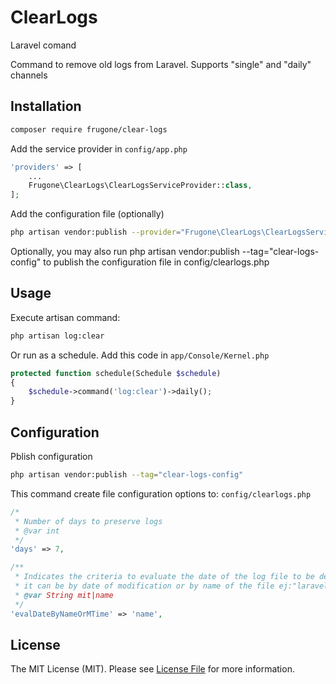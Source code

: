 # ClearLogs
Laravel comand 

Command to remove old logs from Laravel. Supports "single" and "daily" channels

## Installation
``` sh
composer require frugone/clear-logs
```

Add the service provider in `config/app.php`
```php
'providers' => [
    ...
    Frugone\ClearLogs\ClearLogsServiceProvider::class,
];
```
Add the configuration file (optionally)
``` sh
php artisan vendor:publish --provider="Frugone\ClearLogs\ClearLogsServiceProvider"
```
Optionally, you may also run php artisan vendor:publish --tag="clear-logs-config" to publish the configuration file in config/clearlogs.php 

## Usage
Execute artisan command:
``` sh
php artisan log:clear
``` 

Or run as a schedule.  Add this code in `app/Console/Kernel.php`

``` php
protected function schedule(Schedule $schedule)
{
    $schedule->command('log:clear')->daily();
}
```

## Configuration

Pblish configuration

```sh
php artisan vendor:publish --tag="clear-logs-config"
```

This command create file configuration options to: `config/clearlogs.php`
```php
/*
 * Number of days to preserve logs
 * @var int
 */
'days' => 7,

/**
 * Indicates the criteria to evaluate the date of the log file to be deleted.
 * it can be by date of modification or by name of the file ej:"laravel-2022-05-22.log"
 * @var String mit|name
 */
'evalDateByNameOrMTime' => 'name',
```

## License

The MIT License (MIT). Please see [License File](LICENSE.md) for more information.


